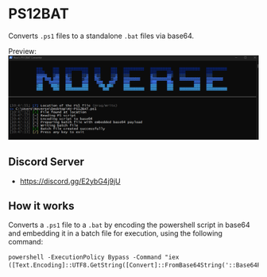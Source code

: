 # PS12BAT
Converts `.ps1` files to a standalone `.bat` files via base64.

Preview:
![ps12batpre](https://github.com/5Noxi/PS12BAT/blob/main/NV-PS12BAT.png?raw=true)

## Discord Server
- https://discord.gg/E2ybG4j9jU

## How it works 
Converts a `.ps1` file to a `.bat` by encoding the powershell script in base64 and embedding it in a batch file for execution, using the following command:
```
powershell -ExecutionPolicy Bypass -Command "iex ([Text.Encoding]::UTF8.GetString([Convert]::FromBase64String('::Base64Payload::')))"
```
